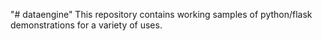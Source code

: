 "# dataengine" 
This repository contains working samples of python/flask demonstrations for a variety of uses.
